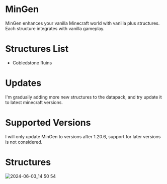 # MinGen

MinGen enhances your vanilla Minecraft world with vanilla plus structures. Each structure integrates with vanilla gameplay.

# Structures List

- Cobledstone Ruins

# Updates

I'm gradually adding more new structures to the datapack, and try update it to latest minecraft versions. 

# Supported Versions

I will only update MinGen to versions after 1.20.6, support for later versions is not considered.

# Structures

![2024-06-03_14 50 54](https://github.com/nederliver/MinGen/assets/135690868/9bfbe019-7532-4854-8455-d26d25e28c29)
